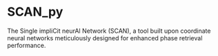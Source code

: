 # SCAN_py
The Single impliCit neurAl Network (SCAN), a tool built upon coordinate neural networks meticulously designed for enhanced phase retrieval performance.

